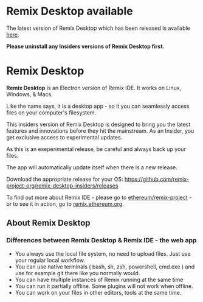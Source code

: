 # Remix Desktop available

The latest version of Remix Desktop which has been released is available [here](https://github.com/remix-project-org/remix-desktop/releases).

**Please uninstall any Insiders versions of Remix Desktop first.**

# Remix Desktop

**Remix Desktop** is an Electron version of Remix IDE.  It works on Linux, Windows, & Macs.

Like the name says, it is a desktop app - so it you can seamlessly access files on your computer's filesystem.  

This insiders version of Remix Desktop is designed to bring you the latest features and innovations before they hit the mainstream. 
As an Insider, you get exclusive access to experimental updates.

As this is an exeperimental release, be careful and always back up your files.

The app will automatically update itself when there is a new release.

Download the appropriate release for your OS: https://github.com/remix-project-org/remix-desktop-insiders/releases

To find out more about Remix IDE - please go to [ethereum/remix-project](https://github.com/ethereum/remix-project) - or to see it in action, go to [remix.ethereum.org](https://remix.ethereum.org).

## About Remix Desktop

### Differences between Remix Desktop & Remix IDE - the web app

- You always use the local file system, no need to upload files. Just use your regular local workflow.
- You can use native terminals ( bash, sh, zsh, powershell, cmd.exe ) and use for example git there like you normally would.
- You can have multiple instances of Remix running at the same time
- You can run it partially offline. Some plugins will not work when offline.
- You can work on your files in other editors, tools at the same time.

